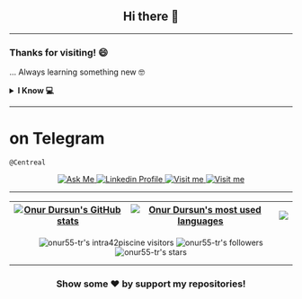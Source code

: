 <h2 align = center> Hi there 👋 </h2>

---

### Thanks for visiting! 😄

<!--
I have a variety of interests:

- 🔭 I’m currently working on ...
- 🌱 I’m currently learning ...
- 👯 I’m looking to collaborate on ...
- 🤔 I’m looking for help with ...
- 💬 Ask me about ...
- 📫 How to reach me: ...
- 😄 Pronouns: ...
- ⚡ Fun fact: ...
-->

... Always learning something new 🤓

<details>
  <summary><b>I Know 💻</b></summary><br/>

|  Language  | Experience |
| ---------- | ---------- |
| Javascript | 0 - 1 year |
| C          | 0 - 1 year |
| C++        | 0 - 1 year |
| HTML       | 1 - 2 year |
| CSS        | 1 - 2 year |
| C#         | 1 - 3 year |
| SQL        | 1 - 3 year |
| Python     | 1 - 3 year |
</details>

---

# on Telegram
```
@Centreal
```
<p align="center">
	<a href = "mailto:onurdrsn55@gmail.com">
		<img alt = "Ask Me" src = "https://img.shields.io/badge/-Ask_me_anything-white?style=plastic&logo=Gmail&link=mailto:onurdrsn55@gmail.com" />
	</a>
	</a>
	<span>  </span>
	<a href = "https://www.linkedin.com/in/odursun/">
		<img alt = "Linkedin Profile" src = "https://img.shields.io/badge/-Linkedin_Profile-0072b1?style=plastic&logo=Linkedin&logoColor=white&link=https://www.linkedin.com/in/odursun/" />
	</a>
  <span>  </span>
  <a href = "https://t.me/Centreal">
    <img alt = "Visit me" src = "https://img.shields.io/badge/-Visit_Me-white?style=plastic&logo=Telegram&link=https://www.t.me/Centreal" />
  </a>
  <span>  </span>
  <a href = "https://twitter.com/odursun">
    <img alt = "Visit me" src = "https://img.shields.io/badge/-Visit_Me-blue?style=flat&logo=Twitter&logoColor=white&link=https://www.twitter.com/odursun" />
  </a>
</p>

---
| [![Onur Dursun's GitHub stats](https://github-readme-stats.vercel.app/api?username=onur55-tr&count_private=true&show_icons=true&hide=issues&hide_border=true&theme=jolly)](https://github.com/onur55-tr?tab=repositories) | [![Onur Dursun's most used languages](https://github-readme-stats.vercel.app/api/top-langs/?username=onur55-tr&layout=compact&hide_border=true&theme=jolly)](https://github.com/onur55-tr?tab=repositories) | ![](https://github.com/onur55-tr/Stats/blob/master/generated/languages.svg) |
|:-:|:-:|:-:|

<p align="center">
	<img alt = "onur55-tr's intra42piscine visitors" src = "https://img.shields.io/github/watchers/onur55-tr/intra42piscine?color=blueviolet" />
	<img alt = "onur55-tr's followers" src = "https://img.shields.io/github/followers/onur55-tr?color=blueviolet" />
	<img alt = "onur55-tr's stars" src = "https://img.shields.io/github/stars/onur55-tr?color=blueviolet" />
</p>

---


<h3 align = center>
    Show some ❤️ by support my repositories!
</h3>
